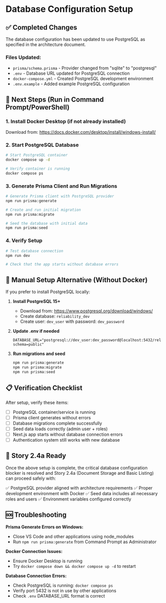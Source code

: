 # Database Configuration Setup

## ✅ Completed Changes

The database configuration has been updated to use PostgreSQL as specified in the architecture document.

### Files Updated:
- `prisma/schema.prisma` - Provider changed from "sqlite" to "postgresql"
- `.env` - Database URL updated for PostgreSQL connection
- `docker-compose.yml` - Created PostgreSQL development environment
- `.env.example` - Added example PostgreSQL configuration

## 🚀 Next Steps (Run in Command Prompt/PowerShell)

### 1. Install Docker Desktop (if not already installed)
Download from: https://docs.docker.com/desktop/install/windows-install/

### 2. Start PostgreSQL Database
```bash
# Start PostgreSQL container
docker compose up -d

# Verify container is running
docker compose ps
```

### 3. Generate Prisma Client and Run Migrations
```bash
# Generate Prisma client with PostgreSQL provider
npm run prisma:generate

# Create and run initial migration
npm run prisma:migrate

# Seed the database with initial data
npm run prisma:seed
```

### 4. Verify Setup
```bash
# Test database connection
npm run dev

# Check that the app starts without database errors
```

## 🔧 Manual Setup Alternative (Without Docker)

If you prefer to install PostgreSQL locally:

1. **Install PostgreSQL 15+**
   - Download from: https://www.postgresql.org/download/windows/
   - Create database: `reliability_dev`
   - Create user: `dev_user` with password: `dev_password`

2. **Update .env if needed**
   ```
   DATABASE_URL="postgresql://dev_user:dev_password@localhost:5432/reliability_dev?schema=public"
   ```

3. **Run migrations and seed**
   ```bash
   npm run prisma:generate
   npm run prisma:migrate
   npm run prisma:seed
   ```

## 📋 Verification Checklist

After setup, verify these items:

- [ ] PostgreSQL container/service is running
- [ ] Prisma client generates without errors
- [ ] Database migrations complete successfully
- [ ] Seed data loads correctly (admin user + roles)
- [ ] Next.js app starts without database connection errors
- [ ] Authentication system still works with new database

## 🎯 Story 2.4a Ready

Once the above setup is complete, the critical database configuration blocker is resolved and Story 2.4a (Document Storage and Basic Listing) can proceed safely with:

✅ PostgreSQL provider aligned with architecture requirements
✅ Proper development environment with Docker
✅ Seed data includes all necessary roles and users
✅ Environment variables configured correctly

## 🆘 Troubleshooting

**Prisma Generate Errors on Windows:**
- Close VS Code and other applications using node_modules
- Run `npm run prisma:generate` from Command Prompt as Administrator

**Docker Connection Issues:**
- Ensure Docker Desktop is running
- Try `docker compose down && docker compose up -d` to restart

**Database Connection Errors:**
- Check PostgreSQL is running: `docker compose ps`
- Verify port 5432 is not in use by other applications
- Check `.env` DATABASE_URL format is correct